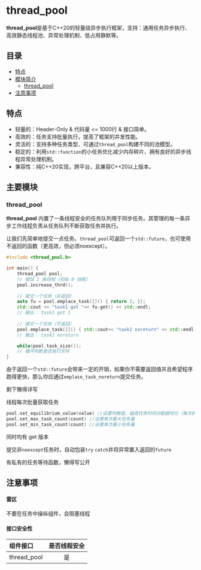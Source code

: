 # thread_pool

**thread_pool**是基于C++20的轻量级异步执行框架，支持：通用任务异步执行、高效静态线程池、异常处理机制、低占用静默等。

## 目录
- [特点](#特点)
- [模块简介](#主要模块)
	- [thread_pool](#thread_pool)
- [注意事项](#注意事项)

## 特点

- 轻量的：Header-Only & 代码量 <= 1000行 & 接口简单。
- 高效的：任务支持批量执行，提高了框架的并发性能。
- 灵活的：支持多种任务类型、可通过`thread_pool`构建不同的池模型。
- 稳定的：利用`std::function`的小任务优化减少内存碎片、拥有良好的异步线程异常处理机制。
- 兼容性：纯C++20实现，跨平台，且兼容C++20以上版本。

## 主要模块
### **thread_pool**

**thread_pool** 内置了一条线程安全的任务队列用于同步任务。其管理的每一条异步工作线程负责从任务队列不断获取任务并执行。

让我们先简单地提交一点任务。`thread_pool`可返回一个`std::future`，也可使用不返回的函数（更高效，但必须noexcept）。

```c++
#include <thread_pool.h>

int main() {
    thread_pool pool;
    // 增加 1 条线程（初始 0 线程）
    pool.increase_thrd();
    
    // 提交一个任务（并返回）
    auto fu = pool.emplace_task([]() { return 1; });
    std::cout << "task1 got "<< fu.get() << std::endl;
    // 输出： task1 got 1
    
    // 提交一个任务（不返回）
    pool.emplace_task([]() { std::cout<< "task2 noreturn" << std::endl; return 2; });
    // 输出： task2 noreturn

    while(pool.task_size());
    // 循环判断是否执行完毕
}
```
由于返回一个`std::future`会带来一定的开销，如果你不需要返回值并且希望程序跑得更快，那么你应通过`emplace_task_noreturn`提交任务。

剩下懒得详写

线程每次批量获取任务
```c++
pool.set_equilibrium_value(value) //设置均衡值，越高任务时间分配越均匀（每次执行 总任务量/总线程量/均衡值 个任务）
pool.set_max_task_count(count) //设置单次最大任务量
pool.set_min_task_count(count) //设置单次最小任务量
```
同时均有 get 版本

提交非`noexcept`任务时，自动包装`try` `catch`并将异常置入返回的`future`

有私有的任务等待函数，懒得写公开

## 注意事项
#### 雷区
不要在任务中操纵组件，会阻塞线程
#### 接口安全性
|组件接口|是否线程安全|
| :-- | :--: |
|thread_pool|是|
